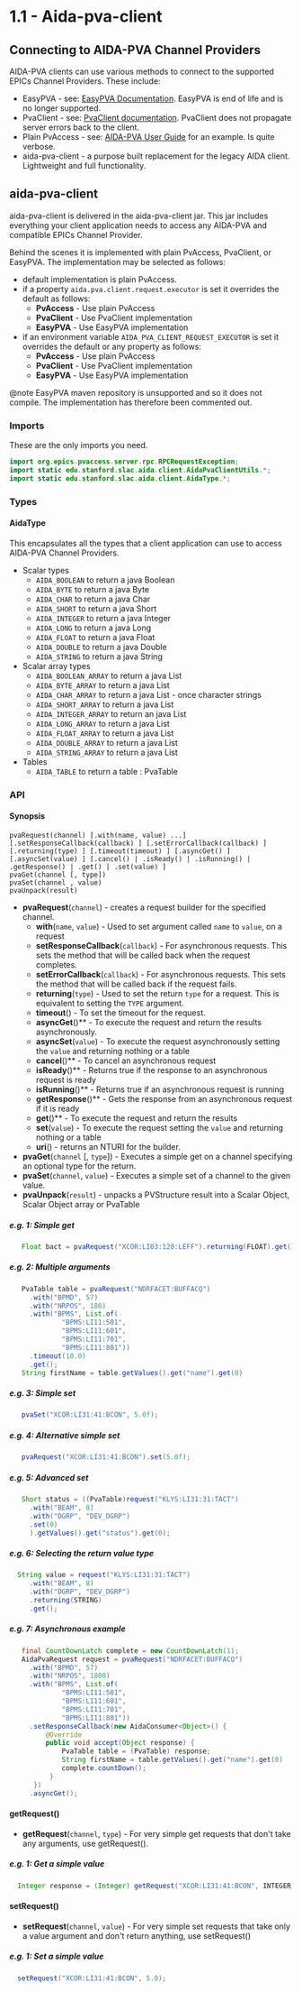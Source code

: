 # 1.1 - Aida-pva-client
## Connecting to AIDA-PVA Channel Providers
AIDA-PVA clients can use various methods to connect to the supported EPICs Channel Providers.  These include: 
- EasyPVA - see: [EasyPVA Documentation](http://epics-pvdata.sourceforge.net/docbuild/easyPVAJava/tip/documentation/easyPVA.html).  EasyPVA is end of life and is no longer supported.
- PvaClient - see: [PvaClient documentation](https://github.com/epics-base/pvaClientJava).  PvaClient does not propagate server errors back to the client.
- Plain PvAccess - see: [AIDA-PVA User Guide](1_00_User_Guide.md) for an example.  Is quite verbose.
- aida-pva-client - a purpose built replacement for the legacy AIDA client.  Lightweight and full functionality.

## aida-pva-client
aida-pva-client is delivered in the aida-pva-client jar.  This jar includes everything 
your client application needs to access any AIDA-PVA and compatible EPICs Channel Provider.

Behind the scenes it is implemented with plain PvAccess, PvaClient, or EasyPVA.  The implementation may be selected as follows:
- default implementation is plain PvAccess.
- if a property `aida.pva.client.request.executor` is set it overrides the default as follows:
  - **PvAccess** - Use plain PvAccess
  - **PvaClient** - Use PvaClient implementation
  - **EasyPVA** - Use EasyPVA implementation
- if an environment variable `AIDA_PVA_CLIENT_REQUEST_EXECUTOR` is set it overrides the default or any property as follows:
  - **PvAccess** - Use plain PvAccess
  - **PvaClient** - Use PvaClient implementation
  - **EasyPVA** - Use EasyPVA implementation

@note EasyPVA maven repository is unsupported and so it does not compile.  The implementation has therefore been commented out.

### Imports
These are the only imports you need.

```java
import org.epics.pvaccess.server.rpc.RPCRequestException;
import static edu.stanford.slac.aida.client.AidaPvaClientUtils.*;
import static edu.stanford.slac.aida.client.AidaType.*;

```

### Types
#### AidaType
This encapsulates all the types that a client application can use to access AIDA-PVA Channel 
Providers.  
* Scalar types
    * `AIDA_BOOLEAN`            to return a java Boolean
    * `AIDA_BYTE`               to return a java Byte
    * `AIDA_CHAR`               to return a java Char
    * `AIDA_SHORT`              to return a java Short
    * `AIDA_INTEGER`            to return a java Integer
    * `AIDA_LONG`               to return a java Long
    * `AIDA_FLOAT`              to return a java Float
    * `AIDA_DOUBLE`             to return a java Double
    * `AIDA_STRING`             to return a java String
* Scalar array types
    * `AIDA_BOOLEAN_ARRAY`      to return a java List<Boolean>
    * `AIDA_BYTE_ARRAY`         to return a java List<Byte>
    * `AIDA_CHAR_ARRAY`         to return a java List<Byte> - once character strings
    * `AIDA_SHORT_ARRAY`        to return a java List<Short>
    * `AIDA_INTEGER_ARRAY`      to return an java List<Integer>
    * `AIDA_LONG_ARRAY`         to return a java List<Long>
    * `AIDA_FLOAT_ARRAY`        to return a java List<Float>
    * `AIDA_DOUBLE_ARRAY`       to return a java List<Double>
    * `AIDA_STRING_ARRAY`       to return a java List<String>
* Tables
    * `AIDA_TABLE`              to return a table : PvaTable

### API
#### Synopsis

    pvaRequest(channel) [.with(name, value) ...] [.setResponseCallback(callback) ] [.setErrorCallback(callback) ] [.returning(type) ] [.timeout(timeout) ] [.asyncGet() ] [.asyncSet(value) ] [.cancel() | .isReady() | .isRunning() | .getResponse() | .get() | .set(value) ]
    pvaGet(channel [, type])
    pvaSet(channel , value)
    pvaUnpack(result)

- **pvaRequest**(`channel`) - creates a request builder for the specified channel.
  - **with**(`name`, `value`) - Used to set argument called `name` to `value`, on a request
  - **setResponseCallback**(`callback`) - For asynchronous requests.  This sets the method that will be called back when the request completes.
  - **setErrorCallback**(`callback`) - For asynchronous requests.  This sets the method that will be called back if the request fails.
  - **returning**(`type`) - Used to set the return `type` for a request.  This is equivalent to setting the `TYPE` argument.
  - **timeout**() - To set the timeout for the request.
  - **asyncGet**()** - To execute the request and return the results asynchronously.
  - **asyncSet**(`value`) - To execute the request asynchronously setting the `value` and returning nothing or a table
  - **cancel**()** - To cancel an asynchronous request
  - **isReady**()** - Returns true if the response to an asynchronous request is ready
  - **isRunning**()** - Returns true if an asynchronous request is running
  - **getResponse**()** - Gets the response from an asynchronous request if it is ready
  - **get**()** - To execute the request and return the results
  - **set**(`value`) - To execute the request setting the `value` and returning nothing or a table
  - **uri**() - returns an NTURI for the builder.
- **pvaGet**(`channel` [, `type`]) - Executes a simple get on a channel specifying an optional type for the return.
- **pvaSet**(`channel`, `value`) - Executes a simple set of a channel to the given value.
- **pvaUnpack**(`result`) - unpacks a PVStructure result into a Scalar Object, Scalar Object array or PvaTable

##### e.g. 1: Simple get
```java
   Float bact = pvaRequest("XCOR:LI03:120:LEFF").returning(FLOAT).get();
```

##### e.g. 2: Multiple arguments
```java
   PvaTable table = pvaRequest("NDRFACET:BUFFACQ")
     .with("BPMD", 57)
     .with("NRPOS", 180)
     .with("BPMS", List.of(
             "BPMS:LI11:501",
             "BPMS:LI11:601",
             "BPMS:LI11:701",
             "BPMS:LI11:801"))
     .timeout(10.0)
     .get();
   String firstName = table.getValues().get("name").get(0)
```

##### e.g. 3: Simple set

```java
   pvaSet("XCOR:LI31:41:BCON", 5.0f);
```

##### e.g. 4: Alternative simple set

```java
   pvaRequest("XCOR:LI31:41:BCON").set(5.0f);
```

##### e.g. 5: Advanced set
```java
   Short status = ((PvaTable)request("KLYS:LI31:31:TACT")
     .with("BEAM", 8)
     .with("DGRP", "DEV_DGRP")
     .set(0)
     ).getValues().get("status").get(0);
```

##### e.g. 6: Selecting the return value type

```java
  String value = request("KLYS:LI31:31:TACT")
     .with("BEAM", 8)
     .with("DGRP", "DEV_DGRP")
     .returning(STRING)
     .get();
```

##### e.g. 7: Asynchronous example
```java
   final CountDownLatch complete = new CountDownLatch(1);
   AidaPvaRequest request = pvaRequest("NDRFACET:BUFFACQ")
     .with("BPMD", 57)
     .with("NRPOS", 1800)
     .with("BPMS", List.of(
             "BPMS:LI11:501",
             "BPMS:LI11:601",
             "BPMS:LI11:701",
             "BPMS:LI11:801"))
     .setResponseCallback(new AidaConsumer<Object>() {
         @Override
         public void accept(Object response) {
             PvaTable table = (PvaTable) response;
             String firstName = table.getValues().get("name").get(0)
             complete.countDown();
          }
      })
     .asyncGet();
```


#### getRequest()
- **getRequest**(`channel`, `type`) - For very simple get requests that don't take any arguments, use getRequest().

##### e.g. 1: Get a simple value
```java
  Integer response = (Integer) getRequest("XCOR:LI31:41:BCON", INTEGER);
```

#### setRequest()
- **setRequest**(`channel`, `value`) - For very simple set requests that take only a value argument and don't return anything, use setRequest()

##### e.g. 1: Set a simple value
```java
  setRequest("XCOR:LI31:41:BCON", 5.0);
```
